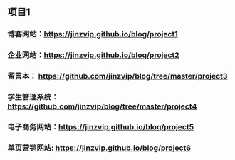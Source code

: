 ## 项目1
### 博客网站：https://jinzvip.github.io/blog/project1
### 企业网站：https://jinzvip.github.io/blog/project2
### 留言本：  https://github.com/jinzvip/blog/tree/master/project3
### 学生管理系统：https://github.com/jinzvip/blog/tree/master/project4
### 电子商务网站：https://jinzvip.github.io/blog/project5
### 单页营销网站: https://jinzvip.github.io/blog/project6
